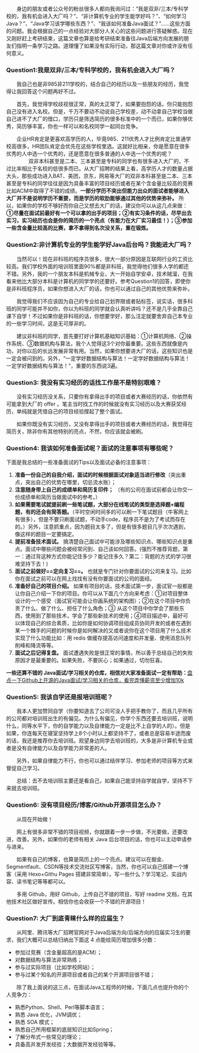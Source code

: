　　身边的朋友或者公众号的粉丝很多人都向我询问过：“我是双非/三本/专科学校的，我有机会进入大厂吗？”、“非计算机专业的学生能学好吗？”、“如何学习Java？”、“Java学习该学哪些东西？”、“我该如何准备Java面试？”......这些方面的问题。我会根据自己的一点经验对大部分人关心的这些问题进行答疑解惑。现在又刚好赶上考研结束，这篇文章也算是给考研结束准备往Java后端方向发展的朋友们指明一条学习之路。道理懂了如果没有实际行动，那这篇文章对你或许没有任何意义。

### Question1:我是双非/三本/专科学校的，我有机会进入大厂吗？

　　我自己也是非985非211学校的，结合自己的经历以及一些朋友的经历，我觉得让我回答这个问题再好不过。

　　首先，我觉得学校歧视很正常，真的太正常了，如果要抱怨的话，你只能抱怨自己没有进入名校。但是，千万不要动不动说自己学校差，动不动拿自己学校当做自己进不了大厂的借口，学历只是筛选简历的很多标准中的一个而已，如果你够优秀，简历够丰富，你也一样可以和名校同学一起同台竞争。

　　企业HR肯定是更喜欢高学历的人，毕竟985、211优秀人才比例肯定比普通学校高很多，HR团队肯定会优先在这些学校里选。这就好比相亲，你是愿意在很多优秀的人中选一个优秀的，还是愿意在很多普通的人中选一个优秀的呢？
　　
　　双非本科甚至是二本、三本甚至是专科的同学也有很多进入大厂的，不过比率相比于名校的低很多而已。从大厂招聘的结果上看，高学历人才的数量占据大头，那些成功进入BAT、美团，京东，网易等大厂的双非本科甚至是二本、三本甚至是专科的同学往往是因为具备丰富的项目经历或者在某个含金量比较高的竞赛比如ACM中取得了不错的成绩。**一部分学历不突出但能力出众的面试者能够进入大厂并不是说明学历不重要，而是学历的软肋能够通过其他的优势来弥补。** 所以，如果你的学校不够好而你自己又想去大厂的话，建议你可以从这几点来做：**①尽量在面试前最好有一个可以拿的出手的项目；②有实习条件的话，尽早出去实习，实习经历也会是你的简历的一个亮点（有能力在大厂实习最佳！）；③参加一些含金量比较高的比赛，拿不拿得到名次没关系，重在锻炼。**


### Question2:非计算机专业的学生能学好Java后台吗？我能进大厂吗？

　　当然可以！现在非科班的程序员很多，很大一部分原因是互联网行业的工资比较高。我们学校外面的培训班里面90%都是非科班，我觉得他们很多人学的都还不错。另外，我的一个朋友本科是机械专业，大一开始自学安卓，技术贼溜，在我看来他比大部分本科是计算机的同学学的还要好。参考Question1的回答，即使你是非科班程序员，如果你想进入大厂的话，你也可以通过自己的其他优势来弥补。

　　我觉得我们不应该因为自己的专业给自己划界限或者贴标签，说实话，很多科班的同学可能并不如你，你以为科班的同学就会认真听讲吗？还不是几乎全靠自己课下自学！不过如果你是非科班的话，你想要学好，那么注定就要舍弃自己本专业的一些学习时间，这是无可厚非的。

　　建议非科班的同学，首先要打好计算机基础知识基础：①计算机网络、②操作系统、③数据机构与算法，我个人觉得这3个对你最重要。这些东西就像是内功，对你以后的长远发展非常有用。当然，如果你想要进大厂的话，这些知识也是一定会被问到的。另外，“一定学好数据结构与算法！一定学好数据结构与算法！一定学好数据结构与算法！”，重要的东西说3遍。



### Question3: 我没有实习经历的话找工作是不是特别艰难？

　　没有实习经历没关系，只要你有拿得出手的项目或者大赛经历的话，你依然有可能拿到大厂的 offer 。笔主当时找工作的时候就没有实习经历以及大赛获奖经历，单纯就是凭借自己的项目经验撑起了整个面试。

　　如果你既没有实习经历，又没有拿得出手的项目或者大赛经历的话，我觉得在简历关，除非你有其他特别的亮点，不然，你应该就会被刷。

### Question4: 我该如何准备面试呢？面试的注意事项有哪些呢？

下面是我总结的一些准备面试的Tips以及面试必备的注意事项：

1. **准备一份自己的自我介绍，面试的时候根据面试对象适当进行修改**（突出重点，突出自己的优势在哪里，切忌流水账）；
2. **注意随身带上自己的成绩单和简历复印件；** （有的公司在面试前都会让你交一份成绩单和简历当做面试中的参考。）
3. **如果需要笔试就提前刷一些笔试题，大部分在线笔试的类型是选择题+编程题，有的还会有简答题。**（平时空闲时间多的可以刷一下笔试题目（牛客网上有很多），但是不要只刷面试题，不动手code，程序员不是为了考试而存在的。）另外，注意抓重点，因为题目太多了，但是有很多题目几乎次次遇到，像这样的题目一定要搞定。
4. **提前准备技术面试。** 搞清楚自己面试中可能涉及哪些知识点、哪些知识点是重点。面试中哪些问题会被经常问到、自己该如何回答。(强烈不推荐背题，第一：通过背这种方式你能记住多少？能记住多久？第二：背题的方式的学习很难坚持下去！)
5. **面试之前做好==定向复习==。** 也就是专门针对你要面试的公司来复习。比如你在面试之前可以在网上找找有没有你要面试的公司的面经。
6. **准备好自己的项目介绍。** 如果有项目的话，技术面试第一步，面试官一般都是让你自己介绍一下你的项目。你可以从下面几个方向来考虑：①对项目整体设计的一个感受（面试官可能会让你画系统的架构图）；②在这个项目中你负责了什么、做了什么、担任了什么角色；③ 从这个项目中你学会了那些东西，使用到了那些技术，学会了那些新技术的使用；④项目描述中，最好可以体现自己的综合素质，比如你是如何协调项目组成员协同开发的或者在遇到某一个棘手的问题的时候你是如何解决的又或者说你在这个项目用了什么技术实现了什么功能比如：用 redis 做缓存提高访问速度和并发量、使用消息队列削峰和降流等等。
7. **面试之后记得复盘。** 面试遭遇失败是很正常的事情，所以善于总结自己的失败原因才是最重要的。如果失败，不要灰心；如果通过，切勿狂喜。


**一些还算不错的 Java面试/学习相关的仓库，相信对大家准备面试一定有帮助：**[盘点一下Github上开源的Java面试/学习相关的仓库，看完弄懂薪资至少增加10k](https://mp.weixin.qq.com/s?__biz=MzU4NDQ4MzU5OA==&mid=2247484817&idx=1&sn=12f0c254a240c40c2ccab8314653216b&chksm=fd9853f0caefdae6d191e6bf085d44ab9c73f165e3323aa0362d830e420ccbfad93aa5901021&token=766994974&lang=zh_CN#rd)

### Question5: 我该自学还是报培训班呢？

　　我本人更加赞同自学（你要知道去了公司可没人手把手教你了，而且几乎所有的公司都对培训班出生的有偏见。为什么有偏见，你学个东西还要去培训班，说明什么，同等水平下，你的自学能力以及自律能力一定是比不上自学的人的）。但是如果，你连每天在寝室坚持学上8个小时以上都坚持不了，或者总是容易半途而废的话，我还是推荐你去培训班。观望身边同学去培训班的，大多是非计算机专业或者是没有自律能力以及自学能力非常差的人。

　　另外，如果自律能力不行，你也可以通过结伴学习、参加老师的项目等方式来督促自己学习。

　　总结：去不去培训班主要还是看自己，如果自己能坚持自学就自学，坚持不下来就去培训班。

### Question6: 没有项目经历/博客/Github开源项目怎么办？

　　从现在开始做！

　　网上有很多非常不错的项目视频，你就跟着一步一步做，不光要做，还要改进，改善。另外，如果你的老师有相关 Java 后台项目的话，你也可以主动申请参与进来。

　　如果有自己的博客，也算是简历上的一个亮点。建议可以在掘金、Segmentfault、CSDN等技术交流社区写博客，当然，你也可以自己搭建一个博客（采用 Hexo+Githu Pages 搭建非常简单）。写一些什么？学习笔记、实战内容、读书笔记等等都可以。

　　多用 Github，用好 Github，上传自己不错的项目，写好 readme 文档，在其他技术社区做好宣传。相信你也会收获一个不错的开源项目！


### Question7: 大厂到底青睐什么样的应届生？

　　从阿里、腾讯等大厂招聘官网对于Java后端方向/后端方向的应届实习生的要求，我们大概可以总结归纳出下面这 4 点能给简历增加很多分数：

- 参加过竞赛（含金量超高的是ACM）；
- 对数据结构与算法非常熟练；
- 参与过实际项目（比如学校网站）；
- 参与过某个知名的开源项目或者自己的某个开源项目很不错；

　　除了我上面说的这三点，在面试Java工程师的时候，下面几点也提升你的个人竞争力：

- 熟悉Python、Shell、Perl等脚本语言；
- 熟悉 Java 优化，JVM调优；
- 熟悉 SOA 模式；
- 熟悉自己所用框架的底层知识比如Spring；
- 了解分布式一些常见的理论；
- 具备高并发开发经验；大数据开发经验等等。

